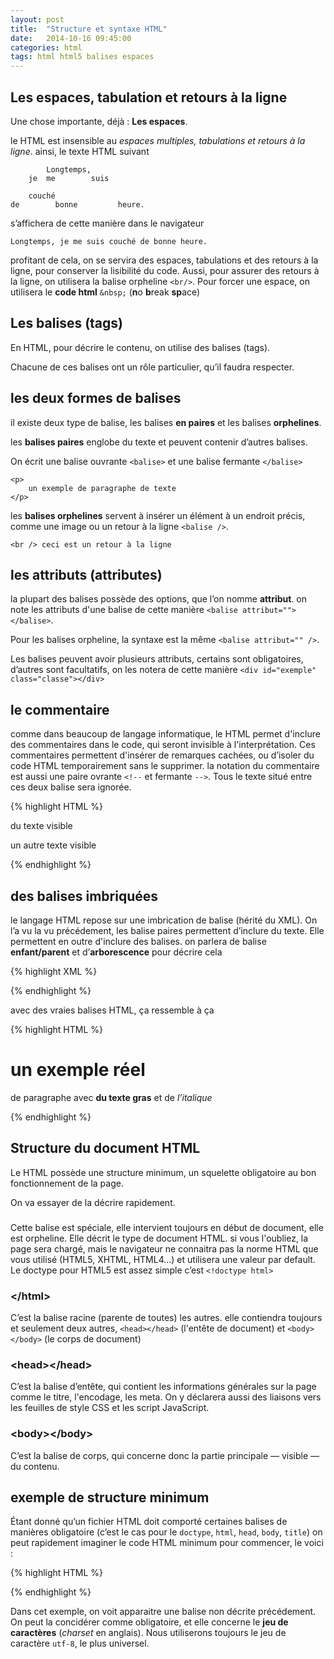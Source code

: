 ```yaml
---
layout: post
title:  "Structure et syntaxe HTML"
date:   2014-10-16 09:45:00
categories: html
tags: html html5 balises espaces
---
```



## Les espaces, tabulation et retours à la ligne

Une chose importante, déjà : **Les espaces**.

le HTML est insensible au *espaces multiples, tabulations et retours à la ligne*.
ainsi, le texte HTML suivant

			Longtemps,
		je  me        suis

		couché
	de        bonne         heure.

s’affichera de cette manière dans le navigateur

	Longtemps, je me suis couché de bonne heure.

profitant de cela, on se servira des espaces, tabulations et des retours à la ligne, pour conserver la lisibilité du code.
Aussi, pour assurer des retours à la ligne, on utilisera la balise orpheline `<br/>`. Pour forcer une espace, on utilisera le **code html** `&nbsp;` (**n**o **b**reak **sp**ace)

## Les balises (tags)

En HTML, pour décrire le contenu, on utilise des balises (tags).

Chacune de ces balises ont un rôle particulier, qu’il faudra respecter.

## les deux formes de balises

il existe deux type de balise, les balises **en paires** et les balises **orphelines**.

les **balises paires** englobe du texte et peuvent contenir d’autres balises.

On écrit une balise ouvrante `<balise>` et une balise fermante `</balise>`

	<p>
		un exemple de paragraphe de texte
	</p>

les **balises orphelines** servent à insérer un élément à un endroit précis,
comme une image ou un retour à la ligne `<balise />`.

	<br /> ceci est un retour à la ligne

les attributs (attributes)
----

la plupart des balises possède des options, que l’on nomme **attribut**.
on note les attributs d'une balise de cette manière `<balise attribut=""></balise>`.

Pour les balises orpheline, la syntaxe est la même `<balise attribut="" />`.

Les balises peuvent avoir plusieurs attributs, certains sont obligatoires, d’autres sont facultatifs, on les notera de cette manière `<div id="exemple" class="classe"></div>`

## le commentaire

comme dans beaucoup de langage informatique, le HTML permet d'inclure des commentaires dans le code, qui seront invisible à l'interprétation. Ces commentaires permettent d'insérer de remarques cachées, ou d’isoler du code HTML temporairement sans le supprimer. la notation du commentaire est aussi une paire ovrante `<!--` et fermante `-->`. Tous le texte situé entre ces deux balise sera ignorée.

{% highlight HTML %}

du texte visible
<!-- un commentaire invisible -->
un autre texte visible <!-- et un autre commentaire
avec <span>du code ignoré</span>
-->

{% endhighlight %}

## des balises imbriquées

le langage HTML repose sur une imbrication de balise (hérité du XML). On l’a vu la vu précédement, les balise paires permettent d’inclure du texte. Elle permettent en outre d'inclure des balises. on parlera de balise **enfant/parent** et d’**arborescence** pour décrire cela

{% highlight XML %}

<racine>
	<parent>
		<enfant></enfant>
		<enfant>
			<petit />
			<petit />
			<petit />
		</enfant>
	</parent>
	<autre>
		<machin>
			<bidule />
		</machin>
		<chose />
		<truc />
	</autre>
</racine>

{% endhighlight %}

avec des vraies balises HTML, ça ressemble à ça

{% highlight HTML %}

<html>
	<head>
		<title>le titre</title>
	</head>
	<body>
		<div>
			<h1>un exemple réel</h1>
			<p>
				de paragraphe avec
				<b>du texte gras</b>
				et de
				<i>l’italique</i>
			</p>
		</div>
	</body>
</html>

{% endhighlight %}

## Structure du document HTML

Le HTML possède une structure minimum, un squelette obligatoire au bon fonctionnement de la page.

On va essayer de la décrire rapidement.

### <!doctype HTML>

Cette balise est spéciale, elle intervient toujours en début de document, elle est orpheline. Elle décrit le type de document HTML. si vous l'oubliez, la page sera chargé, mais le navigateur ne connaitra pas la norme HTML que vous utilisé (HTML5, XHTML, HTML4…) et utilisera une valeur par default. Le doctype pour HTML5 est assez simple c’est `<!doctype html>`

### <html>\</html>

C’est la balise racine (parente de toutes) les autres. elle contiendra toujours et seulement deux autres, `<head></head>` (l'entête de document) et `<body></body>` (le corps de document)

### \<head>\</head>

C’est la balise d’entête, qui contient les informations générales sur la page comme le titre, l'encodage, les meta. On y déclarera aussi des liaisons vers les feuilles de style CSS et les script JavaScript.

### \<body>\</body>

C’est la balise de corps, qui concerne donc la partie principale — visible — du contenu.

## exemple de structure minimum

Étant donné qu’un fichier HTML doit comporté certaines balises de manières obligatoire (c’est le cas pour le `doctype`, `html`, `head`, `body`, `title`)
on peut rapidement imaginer le code HTML minimum pour commencer, le voici : 

{% highlight HTML %}

<!doctype HTML>
<html>
	<head>
        <meta charset="utf-8" />
		<title>document sans titre</title>
	</head>
	<body>
	</body>
</html>

{% endhighlight %}

Dans cet exemple, on voit apparaitre une balise non décrite précédement. On peut la concidérer comme obligatoire, et elle concerne le **jeu de caractères** (*charset* en anglais). Nous utiliserons toujours le jeu de caractère `utf-8`, le plus universel.